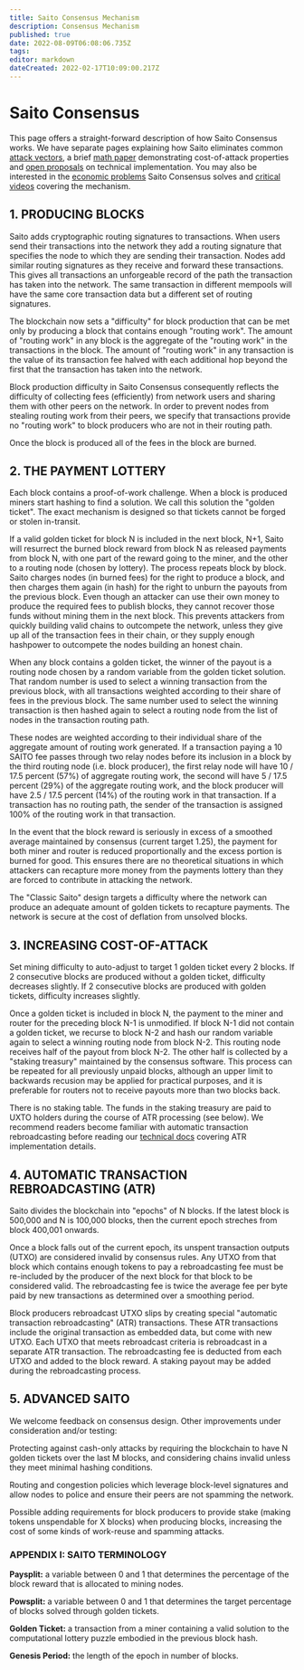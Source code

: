 ```yaml
---
title: Saito Consensus Mechanism
description: Consensus Mechanism
published: true
date: 2022-08-09T06:08:06.735Z
tags: 
editor: markdown
dateCreated: 2022-02-17T10:09:00.217Z
---
```


# Saito Consensus

This page offers a straight-forward description of how Saito Consensus works. We have separate pages explaining how Saito eliminates common [attack vectors](/consensus/attack-vectors), a brief [math paper](/consensus/math) demonstrating cost-of-attack properties and [open proposals](/consensus/proposals) on technical implementation. You may also be interested in the [economic problems](/consensus/economics) Saito Consensus solves and [critical videos](/consensus/videos) covering the mechanism.

## 1. PRODUCING BLOCKS

Saito adds cryptographic routing signatures to transactions. When users send their transactions into the network they add a routing signature that specifies the node to which they are sending their transaction. Nodes add similar routing signatures as they receive and forward these transactions. This gives all transactions an unforgeable record of the path the transaction has taken into the network. The same transaction in different mempools will have the same core transaction data but a different set of routing signatures.

The blockchain now sets a "difficulty" for block production that can be met only by producing a block that contains enough "routing work". The amount of "routing work" in any block is the aggregate of the "routing work" in the transactions in the block. The amount of "routing work" in any transaction is the value of its transaction fee halved with each additional hop beyond the first that the transaction has taken into the network.

Block production difficulty in Saito Consensus consequently reflects the difficulty of collecting fees (efficiently) from network users and sharing them with other peers on the network. In order to prevent nodes from stealing routing work from their peers, we specify that transactions provide no "routing work" to block producers who are not in their routing path.

Once the block is produced all of the fees in the block are burned.

## 2. THE PAYMENT LOTTERY

Each block contains a proof-of-work challenge. When a block is produced miners start hashing to find a solution. We call this solution the "golden ticket". The exact mechanism is designed so that tickets cannot be forged or stolen in-transit.

If a valid golden ticket for block N is included in the next block, N+1, Saito will resurrect the burned block reward from block N as released payments from block N, with one part of the reward going to the miner, and the other to a routing node (chosen by lottery). The process repeats block by block. Saito charges nodes (in burned fees) for the right to produce a block, and then charges them again (in hash) for the right to unburn the payouts from the previous block. Even though an attacker can use their own money to produce the required fees to publish blocks, they cannot recover those funds without mining them in the next block. This prevents attackers from quickly building valid chains to outcompete the network, unless they give up all of the transaction fees in their chain, or they supply enough hashpower to outcompete the nodes building an honest chain.

When any block contains a golden ticket, the winner of the payout is a routing node chosen by a random variable from the golden ticket solution. That random number is used to select a winning transaction from the previous block, with all transactions weighted according to their share of fees in the previous block. The same number used to select the winning transaction is then hashed again to select a routing node from the list of nodes in the transaction routing path.

These nodes are weighted according to their individual share of the aggregate amount of routing work generated. If a transaction paying a 10 SAITO fee passes through two relay nodes before its inclusion in a block by the third routing node (i.e. block producer), the first relay node will have 10 / 17.5 percent (57%) of aggregate routing work, the second will have 5 / 17.5 percent (29%) of the aggregate routing work, and the block producer will have 2.5 / 17.5 percent (14%) of the routing work in that transaction. If a transaction has no routing path, the sender of the transaction is assigned 100% of the routing work in that transaction.

In the event that the block reward is seriously in excess of a smoothed average maintained by consensus (current target 1.25), the payment for both miner and router is reduced proportionally and the excess portion is burned for good. This ensures there are no theoretical situations in which attackers can recapture more money from the payments lottery than they are forced to contribute in attacking the network.

The "Classic Saito" design targets a difficulty where the network can produce an adequate amount of golden tickets to recapture payments. The network is secure at the cost of deflation from unsolved blocks.


## 3. INCREASING COST-OF-ATTACK

Set mining difficulty to auto-adjust to target 1 golden ticket every 2 blocks. If 2 consecutive blocks are produced without a golden ticket, difficulty decreases slightly. If 2 consecutive blocks are produced with golden tickets, difficulty increases slightly.

Once a golden ticket is included in block N, the payment to the miner and router for the preceding block N-1 is unmodified. If block N-1 did not contain a golden ticket, we recurse to block N-2 and hash our random variable again to select a winning routing node from block N-2. This routing node receives half of the payout from block N-2. The other half is collected by a "staking treasury" maintained by the consensus software. This process can be repeated for all previously unpaid blocks, although an upper limit to backwards recusion may be applied for practical purposes, and it is preferable for routers not to receive payouts more than two blocks back.

There is no staking table. The funds in the staking treasury are paid to UXTO holders during the course of ATR processing (see below). We recommend readers become familiar with automatic transaction rebroadcasting before reading our [technical docs](https://github.com/SaitoTech/saito-implementation-proposals/blob/main/proposals/001_simplified_staking.md) covering ATR implementation details.

## 4. AUTOMATIC TRANSACTION REBROADCASTING (ATR)

Saito divides the blockchain into "epochs" of N blocks. If the latest block is 500,000 and N is 100,000 blocks, then the current epoch streches from block 400,001 onwards.

Once a block falls out of the current epoch, its unspent transaction outputs (UTXO) are considered invalid by consensus rules. Any UTXO from that block which contains enough tokens to pay a rebroadcasting fee must be re-included by the producer of the next block for that block to be considered valid. The rebroadcasting fee is twice the average fee per byte paid by new transactions as determined over a smoothing period.

Block producers rebroadcast UTXO slips by creating special "automatic transaction rebroadcasting" (ATR) transactions. These ATR transactions include the original transaction as embedded data, but come with new UTXO. Each UTXO that meets rebroadcast criteria is rebroadcast in a separate ATR transaction. The rebroadcasting fee is deducted from each UTXO and added to the block reward. A staking payout may be added during the rebroadcasting process. 


## 5. ADVANCED SAITO

We welcome feedback on consensus design. Other improvements under consideration and/or testing:

Protecting against cash-only attacks by requiring the blockchain to have N golden tickets over the last M blocks, and considering chains invalid unless they meet minimal hashing conditions.

Routing and congestion policies which leverage block-level signatures and allow nodes to police and ensure their peers are not spamming the network.

Possible adding requirements for block producers to provide stake (making tokens unspendable for X blocks) when producing blocks, increasing the cost of some kinds of work-reuse and spamming attacks.


### APPENDIX I: SAITO TERMINOLOGY

**Paysplit:** a variable between 0 and 1 that determines the percentage of the block reward that is allocated to mining nodes.

**Powsplit:** a variable between 0 and 1 that determines the target percentage of blocks solved through golden tickets.

**Golden Ticket:** a transaction from a miner containing a valid solution to the computational lottery puzzle embodied in the previous block hash.

**Genesis Period:** the length of the epoch in number of blocks.




